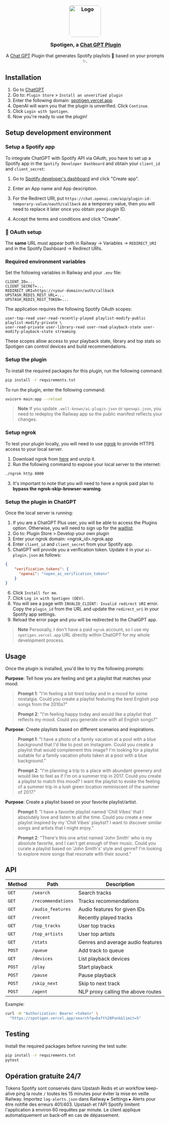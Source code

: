<h3 align="center">
	<img src="https://raw.githubusercontent.com/Railly/spotigen-chat-gpt-plugin/main/static/logo.png" style="border-radius: 8px;" width="100" alt="Logo"/><br/>
	<img src="https://raw.githubusercontent.com/catppuccin/catppuccin/main/assets/misc/transparent.png" height="30" width="0px"/>
	Spotigen, a <a href="https://openai.com/blog/chatgpt-plugins">Chat GPT Plugin</a>
</h3>

<p align="center">
A <a href="https://chat.openai.com/">Chat GPT</a> Plugin that generates Spotify playlists 🎵 based on your prompts ✨.
  <br>
</p>

## Installation

1. Go to [ChatGPT](https://chat.openai.com/)
2. Go to: `Plugin Store` > `Install an unverified plugin`
3. Enter the following domain: [spotigen.vercel.app](https://spotigen.vercel.app)
4. OpenAI will warn you that the plugin is unverified. Click `Continue`.
5. Click `Login with Spotigen`.
6. Now you're ready to use the plugin!

## Setup development environment

### Setup a Spotify app

To integrate ChatGPT with Spotify API via OAuth, you have to set up a Spotify app in the `Spotify Developer Dashboard` and obtain your `client_id` and `client_secret`:

1. Go to [Spotify developer's dashboard](https://developer.spotify.com/dashboard) and click "Create app".
2. Enter an App name and App description.

3. For the Redirect URI, put `https://chat.openai.com/aip/plugin-id-temporary-value/oauth/callback` as a temporary value, then you will need to replace it later once you obtain your plugin ID.

4. Accept the terms and conditions and click "Create".

### 🔑 OAuth setup

The **same** URL must appear both in Railway → Variables → `REDIRECT_URI`
and in the Spotify Dashboard → Redirect URIs.

### Required environment variables

Set the following variables in Railway and your `.env` file:

```
CLIENT_ID=...
CLIENT_SECRET=...
REDIRECT_URI=https://<your-domain>/auth/callback
UPSTASH_REDIS_REST_URL=...
UPSTASH_REDIS_REST_TOKEN=...
```

The application requires the following Spotify OAuth scopes:

```
user-top-read user-read-recently-played playlist-modify-public playlist-modify-private \
user-read-private user-library-read user-read-playback-state user-modify-playback-state streaming
```
These scopes allow access to your playback state, library and top stats so Spotigen can control devices and build recommendations.

### Setup the plugin

To install the required packages for this plugin, run the following command:

```bash
pip install -r requirements.txt
```

To run the plugin, enter the following command:

```bash
uvicorn main:app --reload
```

> **Note**
> If you update `.well-known/ai-plugin.json` or `openapi.json`, you need to
> redeploy the Railway app so the public manifest reflects your changes.

### Setup ngrok

To test your plugin locally, you will need to use [ngrok](https://ngrok.com/) to provide HTTPS access to your local server.

1. Download ngrok from [here](https://ngrok.com/download) and unzip it.
2. Run the following command to expose your local server to the internet:

```bash
./ngrok http 8000
```
3. It's important to note that you will need to have a ngrok paid plan to **bypass the ngrok-skip-browser-warning**.

### Setup the plugin in ChatGPT

Once the local server is running:

1. If you are a ChatGPT Plus user, you will be able to access the Plugins option. Otherwise, you will need to sign up for the [waitlist](https://openai.com/waitlist/plugins).
2. Go to: Plugin Store > Develop your own plugin
3. Enter your ngrok domain: <ngrok_id>.ngrok.app
4. Enter `client_id` and `client_secret` from your Spotify app.
5. ChatGPT will provide you a verification token. Update it in your `ai-plugin.json` as follows:

```json
{
    "verification_tokens": {
      "openai": "<open_ai_verification_token>"
    }
}
```
6. Click `Install for me`.
7. Click `Log in with Spotigen (DEV)`.
8. You will see a page with `INVALID_CLIENT: Invalid redirect URI` error. Copy the `plugin_id` from the URL and update the `redirect_uri` in your Spotify app settings.
9. Reload the error page and you will be redirected to the ChatGPT app.

> **Note**
> Personally, I don't have a paid `ngrok` account, so I use my `spotigen.vercel.app` URL directly within ChatGPT for my whole development process. 

## Usage

Once the plugin is installed, you'd like to try the following prompts:

**Purpose**: Tell how you are feeling and get a playlist that matches your mood.

> **Prompt 1**: "I'm feeling a bit tired today and in a mood for some nostalgia. Could you create a playlist featuring the best English pop songs from the 2010s?"

> **Prompt 2**: "I'm feeling happy today and would like a playlist that reflects my mood. Could you generate one with all English songs?"


**Purpose**: Create playlists based on different scenarios and inspirations.

> **Prompt 1**: "I have a photo of a family vacation at a pool with a blue background that I'd like to post on Instagram. Could you create a playlist that would complement this image? I'm looking for a playlist suitable for a family vacation photo taken at a pool with a blue background."

> **Prompt 2**: "I'm planning a trip to a place with abundant greenery and would like to feel as if I'm on a summer trip in 2017. Could you create a playlist to match this mood? I want the playlist to evoke the feeling of a summer trip in a lush green location reminiscent of the summer of 2017."


**Purpose**: Create a playlist based on your favorite playlist/artist.

> **Prompt 1**: "I have a favorite playlist named 'Chill Vibes' that I absolutely love and listen to all the time. Could you create a new playlist inspired by my 'Chill Vibes' playlist? I want to discover similar songs and artists that I might enjoy."

> **Prompt 2**: "There's this one artist named 'John Smith' who is my absolute favorite, and I can't get enough of their music. Could you curate a playlist based on 'John Smith's' style and genre? I'm looking to explore more songs that resonate with their sound."


## API

| Method | Path | Description |
|-------|------|-------------|
| `GET` | `/search` | Search tracks |
| `GET` | `/recommendations` | Tracks recommendations |
| `GET` | `/audio_features` | Audio features for given IDs |
| `GET` | `/recent` | Recently played tracks |
| `GET` | `/top_tracks` | User top tracks |
| `GET` | `/top_artists` | User top artists |
| `GET` | `/stats` | Genres and average audio features |
| `POST` | `/queue` | Add track to queue |
| `GET` | `/devices` | List playback devices |
| `POST` | `/play` | Start playback |
| `POST` | `/pause` | Pause playback |
| `POST` | `/skip_next` | Skip to next track |
| `POST` | `/agent` | NLP proxy calling the above routes |

Example:

```bash
curl -H "Authorization: Bearer <token>" \
  "https://spotigen.vercel.app/search?q=Daft%20Punk&limit=5"
```

## Testing

Install the required packages before running the test suite:

```bash
pip install -r requirements.txt
pytest
```

## Opération gratuite 24/7

Tokens Spotify sont conservés dans Upstash Redis et un workflow keep-alive ping la route `/` toutes les 15 minutes pour éviter la mise en veille Railway. Importez `log-alerts.json` dans Railway ▸ Settings ▸ Alerts pour être notifié des erreurs 401/403.
Upstash et l'API Spotify limitent l'application à environ 60 requêtes par minute. Le client applique automatiquement un back‑off en cas de dépassement.
